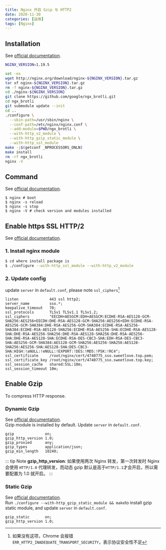 ```yaml
---
title: Nginx 开启 Gzip 与 HTTP2
date: 2020-11-30
categories: [运维]
tags: [Nginx]
---
```


## Installation

See [official documentation](http://nginx.org/en/download.html).

```bash
NGINX_VERSION=1.19.5

set -ex
wget http://nginx.org/download/nginx-${NGINX_VERSION}.tar.gz
tar xf nginx-${NGINX_VERSION}.tar.gz
rm -f nginx-${NGINX_VERSION}.tar.gz
cd ./nginx-${NGINX_VERSION}
git clone https://github.com/google/ngx_brotli.git
cd ngx_brotli
git submodule update --init
cd ..
./configure \
  --sbin-path=/usr/sbin/nginx \
  --conf-path=/etc/nginx/nginx.conf \
  --add-module=$PWD/ngx_brotli \
  --with-http_v2_module \
  --with-http_gzip_static_module \
  --with-http_ssl_module
make -j$(getconf _NPROCESSORS_ONLN)
make install
rm -rf ngx_brotli
nginx -V
```

## Command

See [official documentation](http://nginx.org/en/docs/switches.html).

```terminal
$ nginx # boot
$ nginx -s reload
$ nginx -s stop
$ nginx -V # check version and modules installed
```

## Enable https SSL HTTP/2

See [official documentation](http://nginx.org/en/docs/http/ngx_http_v2_module.html).

### 1. Install nginx module

```bash
$ cd where install package is
$ ./configure --with-http_ssl_module --with-http_v2_module
```

### 2. Update config

update `server` in `default.conf`, please note `ssl_ciphers`[^ssl_ciphers]

[^ssl_ciphers]: 如果没有这项，Chrome 会报错 `ERR_HTTP2_INADEQUATE_TRANSPORT_SECURITY`，表示协议安全性不足

```
listen              443 ssl http2;
server_name         sso.*;
keepalive_timeout   70;
ssl_protocols       TLSv1 TLSv1.1 TLSv1.2;
ssl_ciphers         "EECDH+AESGCM:EDH+AESGCM:ECDHE-RSA-AES128-GCM-SHA256:AES256+EECDH:DHE-RSA-AES128-GCM-SHA256:AES256+EDH:ECDHE-RSA-AES256-GCM-SHA384:DHE-RSA-AES256-GCM-SHA384:ECDHE-RSA-AES256-SHA384:ECDHE-RSA-AES128-SHA256:ECDHE-RSA-AES256-SHA:ECDHE-RSA-AES128-SHA:DHE-RSA-AES256-SHA256:DHE-RSA-AES128-SHA256:DHE-RSA-AES256-SHA:DHE-RSA-AES128-SHA:ECDHE-RSA-DES-CBC3-SHA:EDH-RSA-DES-CBC3-SHA:AES256-GCM-SHA384:AES128-GCM-SHA256:AES256-SHA256:AES128-SHA256:AES256-SHA:AES128-SHA:DES-CBC3-SHA:HIGH:!aNULL:!eNULL:!EXPORT:!DES:!MD5:!PSK:!RC4";
ssl_certificate     /root/nginx/cert/4740775_sso.sweetlove.top.pem;
ssl_certificate_key /root/nginx/cert/4740775_sso.sweetlove.top.key;
ssl_session_cache   shared:SSL:10m;
ssl_session_timeout 10m;
```

## Enable Gzip

To compress HTTP response.

### Dynamic Gzip

See [official documentation](http://nginx.org/en/docs/http/ngx_http_gzip_module.html).  
Gzip module is installed by default. Update `server` in `default.conf`.

```
gzip              on;
gzip_http_version 1.0;
gzip_proxied      any;
gzip_types        application/json;
gzip_min_length   10240;
```

::: tip Note
**gzip_http_version**: 如果使用两次 Nginx 转发，第一次转发时 Nginx 会使用 `HTTP/1.0` 代理转发，而动态 gzip 默认是高于`HTTP/1.1`才会开启，所以需要配置为 1.0 就开启。
:::

### Static Gzip

See [official documentation](http://nginx.org/en/docs/http/ngx_http_gzip_static_module.html).  
Run `./configure --with-http_gzip_static_module && make`to install gzip static module, and update `server` in `default.conf`.

```
gzip_static       on;
gzip_http_version 1.0;
```